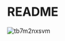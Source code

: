 # README

![tb7m2nxsvm](https://user-images.githubusercontent.com/4223130/53698233-c0959b00-3dd1-11e9-9c54-cf6d0430da9f.gif)
